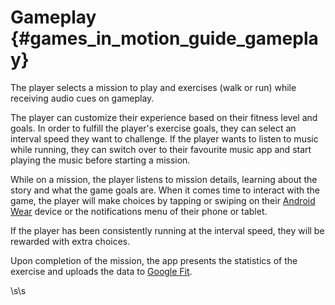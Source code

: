Gameplay {#games_in_motion_guide_gameplay}
===============

The player selects a mission to play and exercises (walk or run) while receiving
audio cues on gameplay.

The player can customize their experience based on their fitness level and
goals. In order to fulfill the player's exercise goals, they can select an
interval speed they want to challenge. If the player wants to listen to music
while running, they can switch over to their favourite music app and start
playing the music before starting a mission.

While on a mission, the player listens to mission details, learning about the
story and what the game goals are. When it comes time to interact with the game,
the player will make choices by tapping or swiping on their [Android Wear][]
device or the notifications menu of their phone or tablet.

If the player has been consistently running at the interval speed,
they will be rewarded with extra choices.

Upon completion of the mission, the app presents the statistics of the exercise
and uploads the data to [Google Fit][].

\s\s

  [Android Wear]: https://developer.android.com/wear/index.html
  [Google Fit]: https://developers.google.com/fit/


